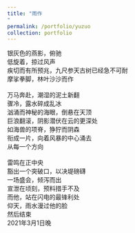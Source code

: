 ```yaml
---
title: "雨作
"
permalink: /portfolio/yuzuo
collection: portfolio
---
```

银灰色的燕影，俯驰<br>
低旋着，掠过风声<br>
疾切而有所预兆，九尺参天古树已经急不可耐<br>
摩挲拳脚，林叶沙沙而作<br>
<br>
万马奔赴，潮湿的泥土新翻<br>
骤冷，露水碎成乱冰<br>
汹涌而神秘的海眼，倒悬在天顶<br>
巨浪翻滚，阴影潜伏在云的更深处<br>
如海兽的项脊，狰狞而阴森<br>
衔成一片，向着风暴的中心涌去<br>
从每一个方向<br>
<br>
雷鸣在正中央<br>
豁出一个突破口，以决堤磅礴<br>
一场盛会，倾泻而出<br>
宣泄在顷刻，预料措手不及<br>
而他，站在闪电的最锋利处<br>
仰天，雨水漫过他的脸<br>
然后结束<br>
2021年3月1日晚
